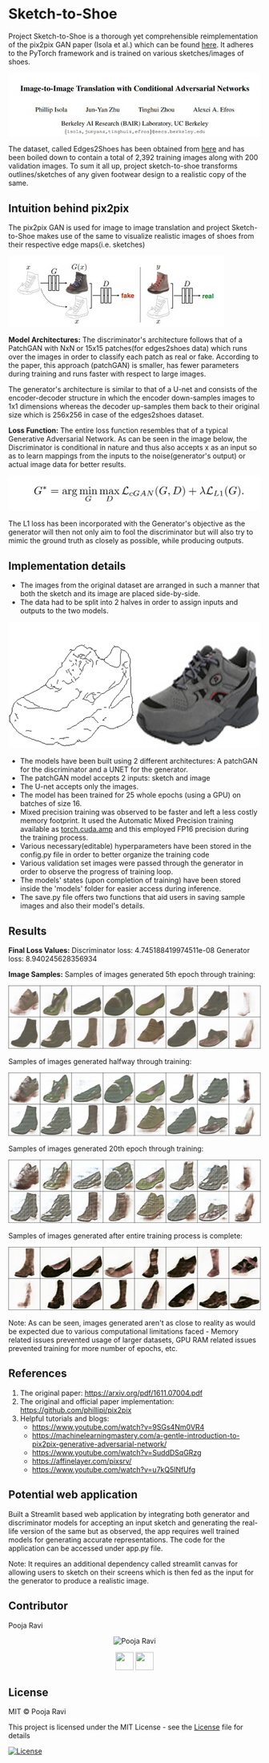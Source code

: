 # Sketch-to-Shoe
Project Sketch-to-Shoe is a thorough yet comprehensible reimplementation of the pix2pix GAN paper (Isola et al.) which can be found [here](https://arxiv.org/pdf/1611.07004.pdf). It adheres to the PyTorch framework and is trained on various sketches/images of shoes.

![paper](assets/paper.jpg)

The dataset, called Edges2Shoes has been obtained from [here](https://www.kaggle.com/balraj98/edges2shoes-dataset) and has been boiled down to contain a total of 2,392 training images along with 200 validation images. To sum it all up, project sketch-to-shoe transforms outlines/sketches of any given footwear design to a realistic copy of the same.

## Intuition behind pix2pix
The pix2pix GAN is used for image to image translation and project Sketch-to-Shoe makes use of the same to visualize realistic images of shoes from their respective edge maps(i.e. sketches)

![working](assets/proc.jpg)

__Model Architectures:__
The discriminator's architecture follows that of a PatchGAN with NxN or 15x15 patches(for edges2shoes data) which runs over the images in order to classify each patch as real or fake. According to the paper, this approach (patchGAN) is smaller, has fewer parameters during training and runs faster with respect to large images.

The generator's architecture is similar to that of a U-net and consists of the encoder-decoder structure in which the encoder down-samples images to 1x1 dimensions whereas the decoder up-samples them back to their original size which is 256x256 in case of the edges2shoes dataset.

__Loss Function:__
The entire loss function resembles that of a typical Generative Adversarial Network. As can be seen in the image below, the Discriminator is conditional in nature and thus also accepts x as an input so as to learn mappings from the inputs to the noise(generator's output) or actual image data for better results.

![loss](assets/loss.jpg)  

The L1 loss has been incorporated with the Generator's objective as the generator will then not only aim to fool the discriminator but will also try to mimic the ground truth as closely as possible, while producing outputs.

## Implementation details
- The images from the original dataset are arranged in such a manner that both the sketch and its image are placed side-by-side.
- The data had to be split into 2 halves in order to assign inputs and outputs to the two models.

![eg](assets/120_AB.jpg)

- The models have been built using 2 different architectures: A patchGAN for the discriminator and a UNET for the generator.
- The patchGAN model accepts 2 inputs: sketch and image
- The U-net accepts only the images.
- The model has been trained for 25 whole epochs (using a GPU) on batches of size 16.
- Mixed precision training was observed to be faster and left a less costly memory footprint. It used the Automatic Mixed Precision training available as [torch.cuda.amp](https://pytorch.org/docs/stable/amp.html) and this employed FP16 precision during the training process.
- Various necessary(editable) hyperparameters have been stored in the config.py file in order to better organize the training code
- Various validation set images were passed through the generator in order to observe the progress of training loop.
- The models' states (upon completion of training) have been stored inside the 'models' folder for easier access during inference.
- The save.py file offers two functions that aid users in saving sample images and also their model's details.

## Results
__Final Loss Values:__
Discriminator loss: 4.745188419974511e-08
Generator loss: 8.940245628356934

__Image Samples:__
Samples of images generated 5th epoch through training:

![epoch5](samples/fake_4.png)

Samples of images generated halfway through training:

![epoch13](samples/fake_13.png)

Samples of images generated 20th epoch through training:

![epoch20](samples/fake_19.png)

Samples of images generated after entire training process is complete:

![epoch25](samples/final.png)

Note: As can be seen, images generated aren't as close to reality as would be expected due to various computational limitations faced - Memory related issues prevented usage of larger datasets, GPU RAM related issues prevented training for more number of epochs, etc.

## References
1. The original paper: https://arxiv.org/pdf/1611.07004.pdf
2. The original and official paper implementation: https://github.com/phillipi/pix2pix
3. Helpful tutorials and blogs:
    - https://www.youtube.com/watch?v=9SGs4Nm0VR4
    - https://machinelearningmastery.com/a-gentle-introduction-to-pix2pix-generative-adversarial-network/
    - https://www.youtube.com/watch?v=SuddDSqGRzg
    - https://affinelayer.com/pixsrv/
    - https://www.youtube.com/watch?v=u7kQ5lNfUfg

## Potential web application
Built a Streamlit based web application by integrating both generator and discriminator models for accepting an input sketch and generating the real-life version of the same but as observed, the app requires well trained models for generating accurate representations. The code for the application can be accessed under app.py file.

Note: It requires an additional dependency called streamlit canvas for allowing users to sketch on their screens which is then fed as the input for the generator to produce a realistic image.


## Contributor

<td width:25%>

Pooja Ravi

<p align="center">
<img src = "https://avatars3.githubusercontent.com/u/66198904?s=460&u=06bd3edde2858507e8c42569d76d61b3491243ad&v=4"  height="120" alt="Pooja Ravi">
</p>
<p align="center">
<a href = "https://github.com/01pooja10"><img src = "http://www.iconninja.com/files/241/825/211/round-collaboration-social-github-code-circle-network-icon.svg" width="36" height = "36"/></a>
<a href = "https://www.linkedin.com/in/pooja-ravi-9b88861b2/">
<img src = "http://www.iconninja.com/files/863/607/751/network-linkedin-social-connection-circular-circle-media-icon.svg" width="36" height="36"/>
</a>
</p>
</td>

## License
MIT © Pooja Ravi

This project is licensed under the MIT License - see the [License](LICENSE) file for details

[![License](http://img.shields.io/:license-mit-blue.svg?style=flat-square)](http://badges.mit-license.org)
